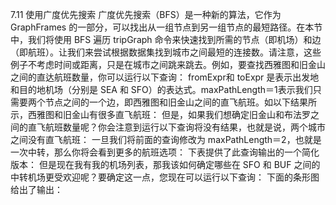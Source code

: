 
7.11 使用广度优先搜索
广度优先搜索（BFS）是一种新的算法，它作为 GraphFrames 的一部分，可以找出从一组节点到另一组节点的最短路径。在本节中，我们将使用 BFS 遍历 tripGraph 命令来快速找到所需的节点（即机场）和边（即航班）。让我们来尝试根据数据集找到城市之间最短的连接数。请注意，这些例子不考虑时间或距离，只是在城市之间跳来跳去。例如，要查找西雅图和旧金山之间的直达航班数量，你可以运行以下查询：
fromExpr和 toExpr 是表示出发地和目的地机场（分别是 SEA 和 SFO）的表达式。maxPathLength＝1表示我们只需要两个节点之间的一个边，即西雅图和旧金山之间的直飞航班。如以下结果所示，西雅图和旧金山有很多直飞航班：
但是，如果我们想确定旧金山和布法罗之间的直飞航班数量呢？你会注意到运行以下查询将没有结果，也就是说，两个城市之间没有直飞航班：
一旦我们将前面的查询修改为 maxPathLength＝2，也就是一次中转，那么你将会看到更多的航班选项：
下表提供了此查询输出的一个简化版本：
但是现在我有我的机场列表，那我该如何确定哪些在 SFO 和 BUF 之间的中转机场更受欢迎呢？要确定这一点，您现在可以运行以下查询：
下面的条形图给出了输出：
